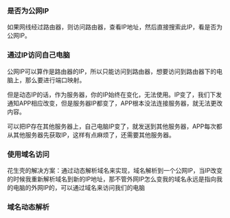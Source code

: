 ### 是否为公网IP

如果网线经过路由器，则访问路由器，查看IP地址，然后直接搜索此IP，看是否为公网IP。

### 通过IP访问自己电脑

公网IP可以算作是路由器的IP，所以只能访问到路由器，想要访问到路由器下的电脑上，那么要进行端口映射。

但是动态IP的话，作为服务器，你的IP始终在变化，无法使用。IP变了，我们下发通知APP相应改变，但是服务器IP都变了，APP根本没法连接服务器，就无法更改内容。

可以把IP存在其他服务器上，自己电脑IP变了，就发送到其他服务器，APP每次都从其他服务器先获取IP，这样有点麻烦了，还需要其他服务器。

### 使用域名访问

花生壳的解决方案：通过动态解析域名来实现，域名解析到一个公网IP，当IP改变的时候我重新解析域名到新的IP地址，那不管外网IP怎么变我的域名永远是指向我的电脑的外网IP的，可以通过域名来访问我们的电脑

### 域名动态解析
